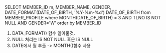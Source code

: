 SELECT MEMBER_ID m, MEMBER_NAME, GENDER, DATE_FORMAT(DATE_OF_BIRTH, '%Y-%m-%d') DATE_OF_BIRTH from MEMBER_PROFILE where  MONTH(DATE_OF_BIRTH) = 3 AND TLNO IS NOT NULL AND GENDER='W' order by MEMBER_ID


1. DATA_FORMAT() 함수 알아둘것. 
2. NULL 처리는 IS NOT NULL 혹은 IS NULL
3. DATE에서 월 추출 -> MONTH()함수 사용